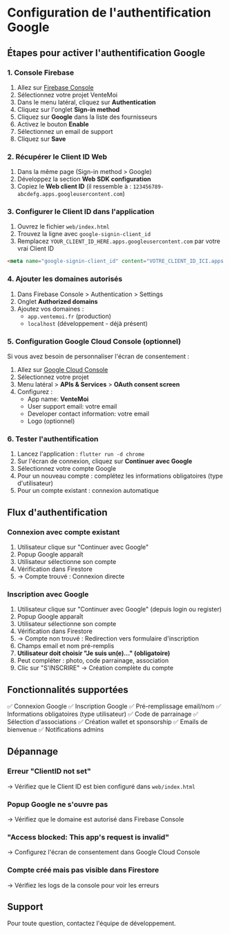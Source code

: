 # Configuration de l'authentification Google

## Étapes pour activer l'authentification Google

### 1. Console Firebase

1. Allez sur [Firebase Console](https://console.firebase.google.com/)
2. Sélectionnez votre projet VenteMoi
3. Dans le menu latéral, cliquez sur **Authentication**
4. Cliquez sur l'onglet **Sign-in method**
5. Cliquez sur **Google** dans la liste des fournisseurs
6. Activez le bouton **Enable**
7. Sélectionnez un email de support
8. Cliquez sur **Save**

### 2. Récupérer le Client ID Web

1. Dans la même page (Sign-in method > Google)
2. Développez la section **Web SDK configuration**
3. Copiez le **Web client ID** (il ressemble à : `123456789-abcdefg.apps.googleusercontent.com`)

### 3. Configurer le Client ID dans l'application

1. Ouvrez le fichier `web/index.html`
2. Trouvez la ligne avec `google-signin-client_id`
3. Remplacez `YOUR_CLIENT_ID_HERE.apps.googleusercontent.com` par votre vrai Client ID

```html
<meta name="google-signin-client_id" content="VOTRE_CLIENT_ID_ICI.apps.googleusercontent.com" />
```

### 4. Ajouter les domaines autorisés

1. Dans Firebase Console > Authentication > Settings
2. Onglet **Authorized domains**
3. Ajoutez vos domaines :
   - `app.ventemoi.fr` (production)
   - `localhost` (développement - déjà présent)

### 5. Configuration Google Cloud Console (optionnel)

Si vous avez besoin de personnaliser l'écran de consentement :

1. Allez sur [Google Cloud Console](https://console.cloud.google.com/)
2. Sélectionnez votre projet
3. Menu latéral > **APIs & Services** > **OAuth consent screen**
4. Configurez :
   - App name: **VenteMoi**
   - User support email: votre email
   - Developer contact information: votre email
   - Logo (optionnel)

### 6. Tester l'authentification

1. Lancez l'application : `flutter run -d chrome`
2. Sur l'écran de connexion, cliquez sur **Continuer avec Google**
3. Sélectionnez votre compte Google
4. Pour un nouveau compte : complétez les informations obligatoires (type d'utilisateur)
5. Pour un compte existant : connexion automatique

## Flux d'authentification

### Connexion avec compte existant
1. Utilisateur clique sur "Continuer avec Google"
2. Popup Google apparaît
3. Utilisateur sélectionne son compte
4. Vérification dans Firestore
5. → Compte trouvé : Connexion directe

### Inscription avec Google
1. Utilisateur clique sur "Continuer avec Google" (depuis login ou register)
2. Popup Google apparaît
3. Utilisateur sélectionne son compte
4. Vérification dans Firestore
5. → Compte non trouvé : Redirection vers formulaire d'inscription
6. Champs email et nom pré-remplis
7. **Utilisateur doit choisir "Je suis un(e)..." (obligatoire)**
8. Peut compléter : photo, code parrainage, association
9. Clic sur "S'INSCRIRE" → Création complète du compte

## Fonctionnalités supportées

✅ Connexion Google
✅ Inscription Google
✅ Pré-remplissage email/nom
✅ Informations obligatoires (type utilisateur)
✅ Code de parrainage
✅ Sélection d'associations
✅ Création wallet et sponsorship
✅ Emails de bienvenue
✅ Notifications admins

## Dépannage

### Erreur "ClientID not set"
→ Vérifiez que le Client ID est bien configuré dans `web/index.html`

### Popup Google ne s'ouvre pas
→ Vérifiez que le domaine est autorisé dans Firebase Console

### "Access blocked: This app's request is invalid"
→ Configurez l'écran de consentement dans Google Cloud Console

### Compte créé mais pas visible dans Firestore
→ Vérifiez les logs de la console pour voir les erreurs

## Support

Pour toute question, contactez l'équipe de développement.
